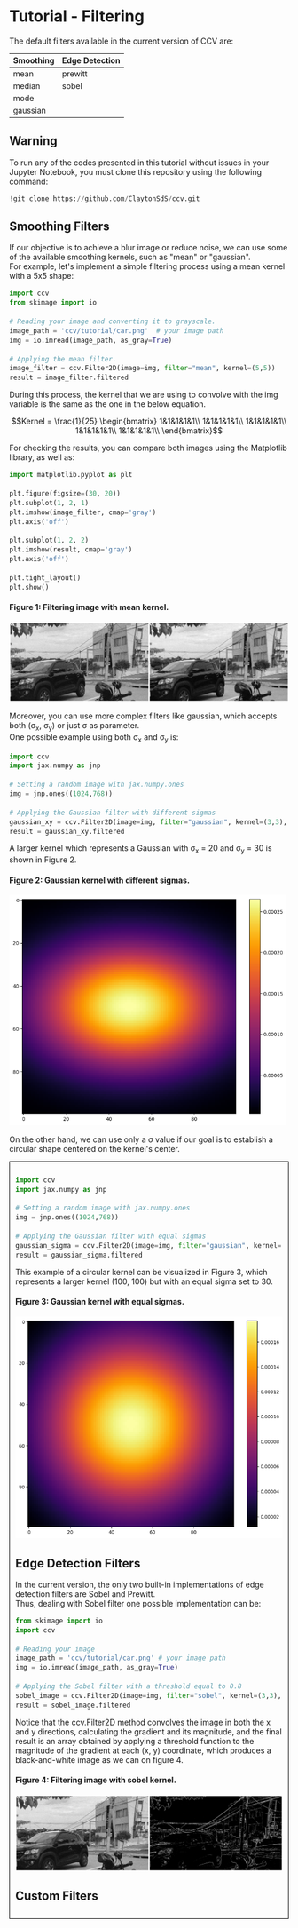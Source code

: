 
# Tutorial - Filtering 
The default filters available in the current version of CCV are:

| Smoothing          | Edge Detection        |
|-------------------|-------------------|
|  mean         | prewitt        |
|  median        | sobel         |
|  mode        |          |
|  gaussian        |          |

## Warning
To run any of the codes presented in this tutorial without issues in your Jupyter Notebook, you must clone this repository using the following command:
```python
!git clone https://github.com/ClaytonSdS/ccv.git
```

## Smoothing Filters
If our objective is to achieve a blur image or reduce noise, we can use some of the available smoothing kernels, such as "mean" or "gaussian".  
For example, let's implement a simple filtering process using a mean kernel with a 5x5 shape:
  
```python
import ccv
from skimage import io

# Reading your image and converting it to grayscale.
image_path = 'ccv/tutorial/car.png'  # your image path
img = io.imread(image_path, as_gray=True)

# Applying the mean filter.
image_filter = ccv.Filter2D(image=img, filter="mean", kernel=(5,5))
result = image_filter.filtered

```
During this process, the kernel that we are using to convolve with the img variable is the same as the one in the below equation.

  
```math
Kernel = \frac{1}{25} \begin{bmatrix}
1&1&1&1&1\\
1&1&1&1&1\\
1&1&1&1&1\\
1&1&1&1&1\\
1&1&1&1&1\\
\end{bmatrix}
```

For checking the results, you can compare both images using the Matplotlib library, as well as:
```python
import matplotlib.pyplot as plt 

plt.figure(figsize=(30, 20))
plt.subplot(1, 2, 1)
plt.imshow(image_filter, cmap='gray')
plt.axis('off')

plt.subplot(1, 2, 2)
plt.imshow(result, cmap='gray')
plt.axis('off')

plt.tight_layout()
plt.show()
```
#### Figure 1: Filtering image with mean kernel.
<img src="https://github.com/ClaytonSdS/ccv/blob/main/tutorial/mean_filter.png"/>

Moreover, you can use more complex filters like gaussian, which accepts both (σ<sub>x</sub>, σ<sub>y</sub>) or just σ as parameter.  
One possible example using both σ<sub>x</sub> and σ<sub>y</sub> is: 
  
```python
import ccv
import jax.numpy as jnp

# Setting a random image with jax.numpy.ones
img = jnp.ones((1024,768))

# Applying the Gaussian filter with different sigmas
gaussian_xy = ccv.Filter2D(image=img, filter="gaussian", kernel=(3,3), sigma_x=20, sigma_y=30)
result = gaussian_xy.filtered

```
A larger kernel which represents a Gaussian with σ<sub>x</sub> = 20 and σ<sub>y</sub> = 30 is shown in Figure 2.
#### Figure 2: Gaussian kernel with different sigmas.
<img src="https://github.com/ClaytonSdS/ccv/blob/main/tutorial/gaussian_xy.jpg" width="500"/>

On the other hand, we can use only a σ value if our goal is to establish a circular shape centered on the kernel's center.
<div style="border: 1px solid black; padding: 10px;">
  
```python
import ccv
import jax.numpy as jnp

# Setting a random image with jax.numpy.ones
img = jnp.ones((1024,768))

# Applying the Gaussian filter with equal sigmas
gaussian_sigma = ccv.Filter2D(image=img, filter="gaussian", kernel=(3,3), sigma=30)
result = gaussian_sigma.filtered

```
This example of a circular kernel can be visualized in Figure 3, which represents a larger kernel (100, 100) but with an equal sigma set to 30.
#### Figure 3: Gaussian kernel with equal sigmas.
<img src="https://github.com/ClaytonSdS/ccv/blob/main/tutorial/gaussian_sigma.jpg" width="500"/>

## Edge Detection Filters
In the current version, the only two built-in implementations of edge detection filters are Sobel and Prewitt.  
Thus, dealing with Sobel filter one possible implementation can be:

```python
from skimage import io
import ccv

# Reading your image
image_path = 'ccv/tutorial/car.png' # your image path
img = io.imread(image_path, as_gray=True)

# Applying the Sobel filter with a threshold equal to 0.8
sobel_image = ccv.Filter2D(image=img, filter="sobel", kernel=(3,3), threshold = 0.8)
result = sobel_image.filtered

```
Notice that the ccv.Filter2D method convolves the image in both the x and y directions, calculating the gradient and its magnitude, and the final result is an array obtained by applying a threshold function to the magnitude of the gradient at each (x, y) coordinate, which produces a black-and-white image as we can on figure 4.   

#### Figure 4: Filtering image with sobel kernel.
<img src="https://github.com/ClaytonSdS/ccv/blob/main/tutorial/sobel_filter.png"/>

## Custom Filters
